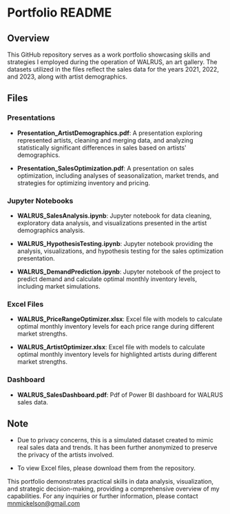 # Portfolio README

## Overview

This GitHub repository serves as a work portfolio showcasing skills and strategies I employed during the operation of WALRUS, an art gallery. The datasets utilized in the files reflect the sales data for the years 2021, 2022, and 2023, along with artist demographics.

## Files

### Presentations
- **Presentation_ArtistDemographics.pdf**: A presentation exploring represented artists, cleaning and merging data, and analyzing statistically significant differences in sales based on artists' demographics.

- **Presentation_SalesOptimization.pdf**: A presentation on sales optimization, including analyses of seasonalization, market trends, and strategies for optimizing inventory and pricing.

### Jupyter Notebooks
- **WALRUS_SalesAnalysis.ipynb**: Jupyter notebook for data cleaning, exploratory data analysis, and visualizations presented in the artist demographics analysis.
  
- **WALRUS_HypothesisTesting.ipynb**: Jupyter notebook providing the analysis, visualizations, and hypothesis testing for the sales optimization presentation.

- **WALRUS_DemandPrediction.ipynb**: Jupyter notebook of the project to predict demand and calculate optimal monthly inventory levels, including market simulations.

### Excel Files

- **WALRUS_PriceRangeOptimizer.xlsx**: Excel file with models to calculate optimal monthly inventory levels for each price range during different market strengths.
  
- **WALRUS_ArtistOptimizer.xlsx**: Excel file with models to calculate optimal monthly inventory levels for highlighted artists during different market strengths.

### Dashboard

- **WALRUS_SalesDashboard.pdf**: Pdf of Power BI dashboard for WALRUS sales data.
  
## Note

- Due to privacy concerns, this is a simulated dataset created to mimic real sales data and trends. It has been further anonymized to preserve the privacy of the artists involved.

- To view Excel files, please download them from the repository.

This portfolio demonstrates practical skills in data analysis, visualization, and strategic decision-making, providing a comprehensive overview of my capabilities. For any inquiries or further information, please contact mnmickelson@gmail.com
